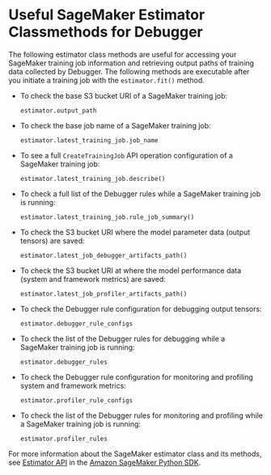 # Useful SageMaker Estimator Classmethods for Debugger<a name="debugger-estimator-classmethods"></a>

The following estimator class methods are useful for accessing your SageMaker training job information and retrieving output paths of training data collected by Debugger\. The following methods are executable after you initiate a training job with the `estimator.fit()` method\.
+ To check the base S3 bucket URI of a SageMaker training job:

  ```
  estimator.output_path
  ```
+ To check the base job name of a SageMaker training job:

  ```
  estimator.latest_training_job.job_name
  ```
+ To see a full `CreateTrainingJob` API operation configuration of a SageMaker training job:

  ```
  estimator.latest_training_job.describe()
  ```
+ To check a full list of the Debugger rules while a SageMaker training job is running:

  ```
  estimator.latest_training_job.rule_job_summary()
  ```
+ To check the S3 bucket URI where the model parameter data \(output tensors\) are saved:

  ```
  estimator.latest_job_debugger_artifacts_path()
  ```
+ To check the S3 bucket URI at where the model performance data \(system and framework metrics\) are saved:

  ```
  estimator.latest_job_profiler_artifacts_path()
  ```
+ To check the Debugger rule configuration for debugging output tensors:

  ```
  estimator.debugger_rule_configs
  ```
+ To check the list of the Debugger rules for debugging while a SageMaker training job is running:

  ```
  estimator.debugger_rules
  ```
+ To check the Debugger rule configuration for monitoring and profiling system and framework metrics:

  ```
  estimator.profiler_rule_configs
  ```
+ To check the list of the Debugger rules for monitoring and profiling while a SageMaker training job is running:

  ```
  estimator.profiler_rules
  ```

For more information about the SageMaker estimator class and its methods, see [Estimator API](https://sagemaker.readthedocs.io/en/stable/api/training/estimators.html#sagemaker.estimator.Estimator) in the [Amazon SageMaker Python SDK](https://sagemaker.readthedocs.io)\.